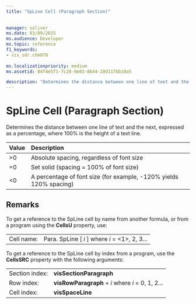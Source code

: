 ```yaml
---
title: "SpLine Cell (Paragraph Section)"
 
 
manager: soliver
ms.date: 03/09/2015
ms.audience: Developer
ms.topic: reference
f1_keywords:
- vis_sdr.chm970
 
ms.localizationpriority: medium
ms.assetid: 84f4e5f1-7c28-9e83-8644-28d117bb10a5

description: "Determines the distance between one line of text and the next, expressed as a percentage, where 100% is the height of a text line."
---
```


# SpLine Cell (Paragraph Section)

Determines the distance between one line of text and the next, expressed as a percentage, where 100% is the height of a text line.
  
|**Value**|**Description**|
|:-----|:-----|
| \>0  <br/> | Absolute spacing, regardless of font size  <br/> |
| =0  <br/> | Set solid (spacing = 100% of font size)  <br/> |
| \<0  <br/> | A percentage of font size (for example, -120% yields 120% spacing)  <br/> |
   
## Remarks

To get a reference to the SpLine cell by name from another formula, or from a program using the **CellsU** property, use: 
  
|||
|:-----|:-----|
| Cell name:  <br/> | Para. SpLine [  *i*  ]            where  *i*  = <1>, 2, 3...  <br/> |
   
To get a reference to the SpLine cell by index from a program, use the **CellsSRC** property with the following arguments: 
  
|||
|:-----|:-----|
| Section index:  <br/> |**visSectionParagraph** <br/> |
| Row index:  <br/> |**visRowParagraph** +  *i*            where  *i*  = 0, 1, 2...  <br/> |
| Cell index:  <br/> |**visSpaceLine** <br/> |
   

